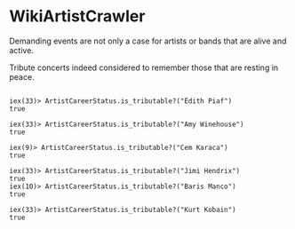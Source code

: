 # WikiArtistCrawler

Demanding events are not only a case for artists or bands that are alive and active. 

Tribute concerts indeed considered to remember those that are resting in peace.

```

iex(33)> ArtistCareerStatus.is_tributable?("Édith Piaf")
true

iex(33)> ArtistCareerStatus.is_tributable?("Amy Winehouse")
true

iex(9)> ArtistCareerStatus.is_tributable?("Cem Karaca")
true

iex(33)> ArtistCareerStatus.is_tributable?("Jimi Hendrix")
true
iex(10)> ArtistCareerStatus.is_tributable?("Baris Manco")
true

iex(33)> ArtistCareerStatus.is_tributable?("Kurt Kobain")
true

```